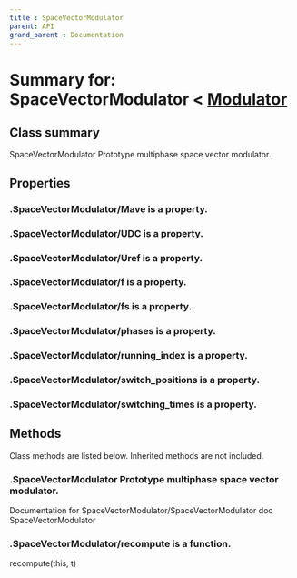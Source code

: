 ```yaml
---
title : SpaceVectorModulator
parent: API
grand_parent : Documentation
---
```

# Summary for: **SpaceVectorModulator**  < [Modulator](Modulator.html)

## Class summary

SpaceVectorModulator Prototype multiphase space vector modulator.

## Properties

### .SpaceVectorModulator/**Mave** is a property.

### .SpaceVectorModulator/**UDC** is a property.

### .SpaceVectorModulator/**Uref** is a property.

### .SpaceVectorModulator/**f** is a property.

### .SpaceVectorModulator/**fs** is a property.

### .SpaceVectorModulator/**phases** is a property.

### .SpaceVectorModulator/**running_index** is a property.

### .SpaceVectorModulator/**switch_positions** is a property.

### .SpaceVectorModulator/**switching_times** is a property.


## Methods

Class methods are listed below. Inherited methods are not included.

### .**SpaceVectorModulator** Prototype multiphase space vector modulator.
Documentation for SpaceVectorModulator/SpaceVectorModulator
doc SpaceVectorModulator

### .SpaceVectorModulator/**recompute** is a function.
recompute(this, t)


